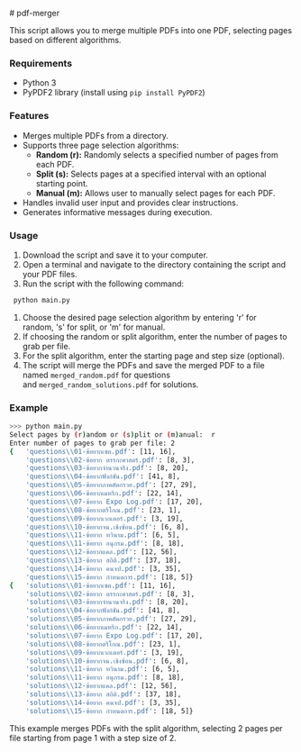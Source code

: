 \# pdf-merger


This script allows you to merge multiple PDFs into one PDF, selecting pages based on different algorithms.

### **Requirements**

-   Python 3
-   PyPDF2 library (install using `pip install PyPDF2`)

### **Features**

-   Merges multiple PDFs from a directory.
-   Supports three page selection algorithms:
    -   **Random (r):** Randomly selects a specified number of pages from each PDF.
    -   **Split (s):** Selects pages at a specified interval with an optional starting point.
    -   **Manual (m):** Allows user to manually select pages for each PDF.
-   Handles invalid user input and provides clear instructions.
-   Generates informative messages during execution.

### **Usage**

1. Download the script and save it to your computer.
2. Open a terminal and navigate to the directory containing the script and your PDF files.
3. Run the script with the following command: 
```bash
 python main.py
 ```



1. Choose the desired page selection algorithm by entering 'r' for random, 's' for split, or 'm' for manual.
2. If choosing the random or split algorithm, enter the number of pages to grab per file.
3. For the split algorithm, enter the starting page and step size (optional).
4. The script will merge the PDFs and save the merged PDF to a file named `merged_random.pdf` for questions and `merged_random_solutions.pdf` for solutions.

### **Example**

```bash
>>> python main.py
Select pages by (r)andom or (s)plit or (m)anual:  r
Enter number of pages to grab per file: 2
{   'questions\\01-ข้อยากเซต.pdf': [11, 16],
    'questions\\02-ข้อยาก ตรรกะศาสตร์.pdf': [8, 3],
    'questions\\03-ข้อยากจำนวนจริง.pdf': [8, 20],
    'questions\\04-ข้อยากฟังก์ชัน.pdf': [41, 8],
    'questions\\05-ข้อยากภาคตัดกรวย.pdf': [27, 29],
    'questions\\06-ข้อยากเมทริก.pdf': [22, 14],
    'questions\\07-ข้อยาก Expo Log.pdf': [17, 20],
    'questions\\08-ข้อยากตรีโกณ.pdf': [23, 1],
    'questions\\09-ข้อยากเวกเตอร์.pdf': [3, 19],
    'questions\\10-ข้อยากจน.เชิงซ้อน.pdf': [6, 8],
    'questions\\11-ข้อยาก ทวินาม.pdf': [6, 5],
    'questions\\11-ข้อยาก อนุกรม.pdf': [8, 18],
    'questions\\12-ข้อยากแคล.pdf': [12, 56],
    'questions\\13-ข้อยาก สถิติ.pdf': [37, 18],
    'questions\\14-ข้อยาก คนจป.pdf': [3, 35],
    'questions\\15-ข้อยาก กำหนดการ.pdf': [18, 5]}
{   'solutions\\01-ข้อยากเซต.pdf': [11, 16],
    'solutions\\02-ข้อยาก ตรรกะศาสตร์.pdf': [8, 3],
    'solutions\\03-ข้อยากจำนวนจริง.pdf': [8, 20],
    'solutions\\04-ข้อยากฟังก์ชัน.pdf': [41, 8],
    'solutions\\05-ข้อยากภาคตัดกรวย.pdf': [27, 29],
    'solutions\\06-ข้อยากเมทริก.pdf': [22, 14],
    'solutions\\07-ข้อยาก Expo Log.pdf': [17, 20],
    'solutions\\08-ข้อยากตรีโกณ.pdf': [23, 1],
    'solutions\\09-ข้อยากเวกเตอร์.pdf': [3, 19],
    'solutions\\10-ข้อยากจน.เชิงซ้อน.pdf': [6, 8],
    'solutions\\11-ข้อยาก ทวินาม.pdf': [6, 5],
    'solutions\\11-ข้อยาก อนุกรม.pdf': [8, 18],
    'solutions\\12-ข้อยากแคล.pdf': [12, 56],
    'solutions\\13-ข้อยาก สถิติ.pdf': [37, 18],
    'solutions\\14-ข้อยาก คนจป.pdf': [3, 35],
    'solutions\\15-ข้อยาก กำหนดการ.pdf': [18, 5]}
```

This example merges PDFs with the split algorithm, selecting 2 pages per file starting from page 1 with a step size of 2.
